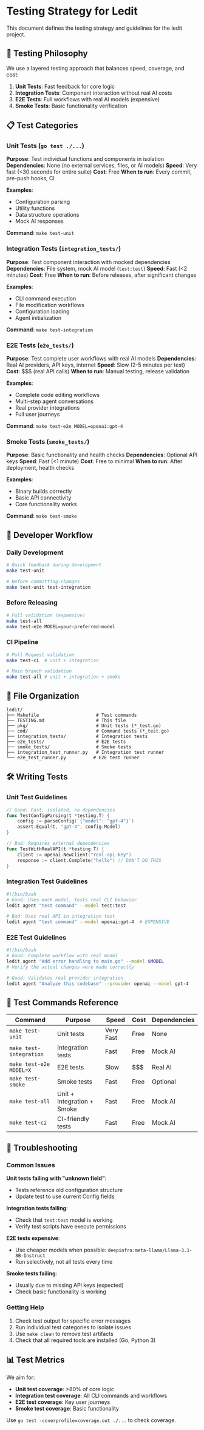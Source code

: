 # Testing Strategy for Ledit

This document defines the testing strategy and guidelines for the ledit project.

## 🎯 Testing Philosophy

We use a layered testing approach that balances speed, coverage, and cost:

1. **Unit Tests**: Fast feedback for core logic
2. **Integration Tests**: Component interaction without real AI costs  
3. **E2E Tests**: Full workflows with real AI models (expensive)
4. **Smoke Tests**: Basic functionality verification

## 📋 Test Categories

### Unit Tests (`go test ./...`)

**Purpose**: Test individual functions and components in isolation
**Dependencies**: None (no external services, files, or AI models)
**Speed**: Very fast (<30 seconds for entire suite)
**Cost**: Free
**When to run**: Every commit, pre-push hooks, CI

**Examples**:
- Configuration parsing
- Utility functions  
- Data structure operations
- Mock AI responses

**Command**: `make test-unit`

### Integration Tests (`integration_tests/`)

**Purpose**: Test component interaction with mocked dependencies
**Dependencies**: File system, mock AI model (`test:test`)
**Speed**: Fast (<2 minutes)
**Cost**: Free
**When to run**: Before releases, after significant changes

**Examples**:
- CLI command execution
- File modification workflows
- Configuration loading
- Agent initialization

**Command**: `make test-integration`

### E2E Tests (`e2e_tests/`)

**Purpose**: Test complete user workflows with real AI models
**Dependencies**: Real AI providers, API keys, internet
**Speed**: Slow (2-5 minutes per test)
**Cost**: $$$ (real API calls)
**When to run**: Manual testing, release validation

**Examples**:
- Complete code editing workflows
- Multi-step agent conversations
- Real provider integrations
- Full user journeys

**Command**: `make test-e2e MODEL=openai:gpt-4`

### Smoke Tests (`smoke_tests/`)

**Purpose**: Basic functionality and health checks
**Dependencies**: Optional API keys
**Speed**: Fast (<1 minute)
**Cost**: Free to minimal
**When to run**: After deployment, health checks

**Examples**:
- Binary builds correctly
- Basic API connectivity
- Core functionality works

**Command**: `make test-smoke`

## 🚀 Developer Workflow

### Daily Development
```bash
# Quick feedback during development
make test-unit

# Before committing changes
make test-unit test-integration
```

### Before Releasing
```bash
# Full validation (expensive)
make test-all
make test-e2e MODEL=your-preferred-model
```

### CI Pipeline
```bash
# Pull Request validation
make test-ci  # unit + integration

# Main branch validation  
make test-all # unit + integration + smoke
```

## 📁 File Organization

```
ledit/
├── Makefile                     # Test commands
├── TESTING.md                   # This file
├── pkg/                         # Unit tests (*_test.go)
├── cmd/                         # Command tests (*_test.go)
├── integration_tests/           # Integration tests
├── e2e_tests/                   # E2E tests
├── smoke_tests/                 # Smoke tests
├── integration_test_runner.py   # Integration test runner
└── e2e_test_runner.py          # E2E test runner
```

## 🛠 Writing Tests

### Unit Test Guidelines

```go
// Good: Fast, isolated, no dependencies
func TestConfigParsing(t *testing.T) {
    config := parseConfig(`{"model": "gpt-4"}`)
    assert.Equal(t, "gpt-4", config.Model)
}

// Bad: Requires external dependencies
func TestWithRealAPI(t *testing.T) {
    client := openai.NewClient("real-api-key")
    response := client.Complete("hello") // DON'T DO THIS
}
```

### Integration Test Guidelines

```bash
#!/bin/bash
# Good: Uses mock model, tests real CLI behavior
ledit agent "test command" --model test:test

# Bad: Uses real API in integration test
ledit agent "test command" --model openai:gpt-4  # EXPENSIVE
```

### E2E Test Guidelines

```bash
#!/bin/bash
# Good: Complete workflow with real model
ledit agent "Add error handling to main.go" --model $MODEL
# Verify the actual changes were made correctly

# Good: Validates real provider integration
ledit agent "Analyze this codebase" --provider openai --model gpt-4
```

## 🔧 Test Commands Reference

| Command | Purpose | Speed | Cost | Dependencies |
|---------|---------|-------|------|--------------|
| `make test-unit` | Unit tests | Very Fast | Free | None |
| `make test-integration` | Integration tests | Fast | Free | Mock AI |
| `make test-e2e MODEL=X` | E2E tests | Slow | $$$ | Real AI |
| `make test-smoke` | Smoke tests | Fast | Free | Optional |
| `make test-all` | Unit + Integration + Smoke | Fast | Free | Mock AI |
| `make test-ci` | CI-friendly tests | Fast | Free | Mock AI |

## 🚨 Troubleshooting

### Common Issues

**Unit tests failing with "unknown field"**:
- Tests reference old configuration structure
- Update test to use current Config fields

**Integration tests failing**:
- Check that `test:test` model is working
- Verify test scripts have execute permissions

**E2E tests expensive**:
- Use cheaper models when possible: `deepinfra:meta-llama/Llama-3.1-8B-Instruct`
- Run selectively, not all tests every time

**Smoke tests failing**:
- Usually due to missing API keys (expected)
- Check basic functionality is working

### Getting Help

1. Check test output for specific error messages
2. Run individual test categories to isolate issues
3. Use `make clean` to remove test artifacts
4. Check that all required tools are installed (Go, Python 3)

## 📊 Test Metrics

We aim for:
- **Unit test coverage**: >80% of core logic
- **Integration test coverage**: All CLI commands and workflows
- **E2E test coverage**: Key user journeys
- **Smoke test coverage**: Basic functionality

Use `go test -coverprofile=coverage.out ./...` to check coverage.